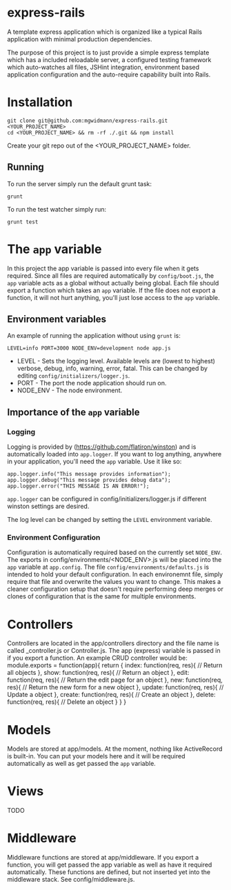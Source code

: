 express-rails
=============

A template express application which is organized like a typical Rails application with minimal production dependencies.

The purpose of this project is to just provide a simple express template which has a included reloadable server, a configured testing framework which auto-watches all files, JSHint integration, environment based application configuration and the auto-require capability built into Rails.

# Installation

    git clone git@github.com:mgwidmann/express-rails.git <YOUR_PROJECT_NAME>
    cd <YOUR_PROJECT_NAME> && rm -rf ./.git && npm install

Create your git repo out of the <YOUR_PROJECT_NAME> folder.

## Running

To run the server simply run the default grunt task:

    grunt

To run the test watcher simply run:

    grunt test

# The `app` variable

In this project the app variable is passed into every file when it gets required. Since all files are required automatically by `config/boot.js`, the `app` variable acts as a global without actually being global. Each file should export a function which takes an `app` variable. If the file does not export a function, it will not hurt anything, you'll just lose access to the `app` variable.

## Environment variables

An example of running the application without using `grunt` is:

    LEVEL=info PORT=3000 NODE_ENV=development node app.js

* LEVEL - Sets the logging level. Available levels are (lowest to highest) verbose, debug, info, warning, error, fatal. This can be changed by editing `config/initializers/logger.js`.
* PORT - The port the node application should run on.
* NODE_ENV - The node environment.

## Importance of the `app` variable

### Logging

Logging is provided by (https://github.com/flatiron/winston) and is automatically loaded into `app.logger`. If you want to log anything, anywhere in your application, you'll need the `app` variable. Use it like so:

    app.logger.info("This message provides information");
    app.logger.debug("This message provides debug data");
    app.logger.error("THIS MESSAGE IS AN ERROR!");

`app.logger` can be configured in config/initializers/logger.js if different winston settings are desired.

The log level can be changed by setting the `LEVEL` environment variable.

### Environment Configuration

Configuration is automatically required based on the currently set `NODE_ENV`. The exports in config/environments/<NODE_ENV>.js will be placed into the `app` variable at `app.config`. The file `config/environments/defaults.js` is intended to hold your default configuration. In each environemnt file, simply require that file and overwrite the values you want to change. This makes a cleaner configuration setup that doesn't require performing deep merges or clones of configuration that is the same for multiple environments.

# Controllers

Controllers are located in the app/controllers directory and the file name is called <name>_controller.js or <name>Controller.js. The app (express) variable is passed in if you export a function. An example CRUD controller would be:
    module.exports = function(app){
      return {
         index: function(req, res){
           // Return all objects
         },
         show: function(req, res){
           // Return an object
         },
         edit: function(req, res){
           // Return the edit page for an object
         },
         new: function(req, res){
           // Return the new form for a new object
         },
         update: function(req, res){
           // Update a object
         },
         create: function(req, res){
           // Create an object
         },
         delete: function(req, res){
           // Delete an object
         }
      }
    }

# Models

Models are stored at app/models. At the moment, nothing like ActiveRecord is built-in. You can put your models here and it will be required automatically as well as get passed the `app` variable.

# Views

TODO

# Middleware

Middleware functions are stored at app/middleware. If you export a function, you will get passed the app variable as well as have it required automatically. These functions are defined, but not inserted yet into the middleware stack. See config/middleware.js.



